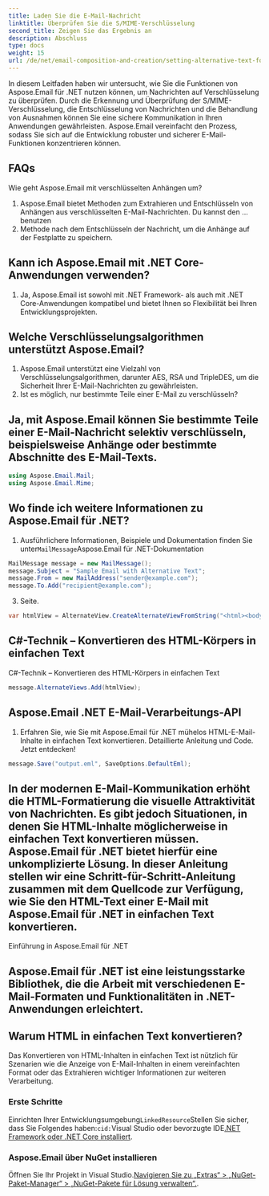 ```yaml
---
title: Laden Sie die E-Mail-Nachricht
linktitle: Überprüfen Sie die S/MIME-Verschlüsselung
second_title: Zeigen Sie das Ergebnis an
description: Abschluss
type: docs
weight: 15
url: /de/net/email-composition-and-creation/setting-alternative-text-for-images-csharp-guide/
---
```


In diesem Leitfaden haben wir untersucht, wie Sie die Funktionen von Aspose.Email für .NET nutzen können, um Nachrichten auf Verschlüsselung zu überprüfen. Durch die Erkennung und Überprüfung der S/MIME-Verschlüsselung, die Entschlüsselung von Nachrichten und die Behandlung von Ausnahmen können Sie eine sichere Kommunikation in Ihren Anwendungen gewährleisten. Aspose.Email vereinfacht den Prozess, sodass Sie sich auf die Entwicklung robuster und sicherer E-Mail-Funktionen konzentrieren können.

## FAQs

Wie geht Aspose.Email mit verschlüsselten Anhängen um?

1.  Aspose.Email bietet Methoden zum Extrahieren und Entschlüsseln von Anhängen aus verschlüsselten E-Mail-Nachrichten. Du kannst den ... benutzen
2.  Methode nach dem Entschlüsseln der Nachricht, um die Anhänge auf der Festplatte zu speichern.

## Kann ich Aspose.Email mit .NET Core-Anwendungen verwenden?

1. Ja, Aspose.Email ist sowohl mit .NET Framework- als auch mit .NET Core-Anwendungen kompatibel und bietet Ihnen so Flexibilität bei Ihren Entwicklungsprojekten.

## Welche Verschlüsselungsalgorithmen unterstützt Aspose.Email?

1. Aspose.Email unterstützt eine Vielzahl von Verschlüsselungsalgorithmen, darunter AES, RSA und TripleDES, um die Sicherheit Ihrer E-Mail-Nachrichten zu gewährleisten.
2. Ist es möglich, nur bestimmte Teile einer E-Mail zu verschlüsseln?

## Ja, mit Aspose.Email können Sie bestimmte Teile einer E-Mail-Nachricht selektiv verschlüsseln, beispielsweise Anhänge oder bestimmte Abschnitte des E-Mail-Texts.

```csharp
using Aspose.Email.Mail;
using Aspose.Email.Mime;
```

## Wo finde ich weitere Informationen zu Aspose.Email für .NET?

1.  Ausführlichere Informationen, Beispiele und Dokumentation finden Sie unter`MailMessage`Aspose.Email für .NET-Dokumentation

```csharp
MailMessage message = new MailMessage();
message.Subject = "Sample Email with Alternative Text";
message.From = new MailAddress("sender@example.com");
message.To.Add("recipient@example.com");
```

3.  Seite.

```csharp
var htmlView = AlternateView.CreateAlternateViewFromString("<html><body><img src='cid:logo.jpg' alt='Company Logo'></body></html>", null, "text/html");
```

##  C#-Technik – Konvertieren des HTML-Körpers in einfachen Text

 C#-Technik – Konvertieren des HTML-Körpers in einfachen Text 
```csharp
message.AlternateViews.Add(htmlView);
```

##  Aspose.Email .NET E-Mail-Verarbeitungs-API

1.  Erfahren Sie, wie Sie mit Aspose.Email für .NET mühelos HTML-E-Mail-Inhalte in einfachen Text konvertieren. Detaillierte Anleitung und Code. Jetzt entdecken!

```csharp
message.Save("output.eml", SaveOptions.DefaultEml);
```

## In der modernen E-Mail-Kommunikation erhöht die HTML-Formatierung die visuelle Attraktivität von Nachrichten. Es gibt jedoch Situationen, in denen Sie HTML-Inhalte möglicherweise in einfachen Text konvertieren müssen. Aspose.Email für .NET bietet hierfür eine unkomplizierte Lösung. In dieser Anleitung stellen wir eine Schritt-für-Schritt-Anleitung zusammen mit dem Quellcode zur Verfügung, wie Sie den HTML-Text einer E-Mail mit Aspose.Email für .NET in einfachen Text konvertieren.

Einführung in Aspose.Email für .NET

## Aspose.Email für .NET ist eine leistungsstarke Bibliothek, die die Arbeit mit verschiedenen E-Mail-Formaten und Funktionalitäten in .NET-Anwendungen erleichtert.

## Warum HTML in einfachen Text konvertieren?

Das Konvertieren von HTML-Inhalten in einfachen Text ist nützlich für Szenarien wie die Anzeige von E-Mail-Inhalten in einem vereinfachten Format oder das Extrahieren wichtiger Informationen zur weiteren Verarbeitung.

### Erste Schritte

Einrichten Ihrer Entwicklungsumgebung`LinkedResource`Stellen Sie sicher, dass Sie Folgendes haben:`cid:`Visual Studio oder bevorzugte IDE[.NET Framework oder .NET Core installiert](https://reference.aspose.com/email/net/aspose.email/linkedresource/).
### Aspose.Email über NuGet installieren

Öffnen Sie Ihr Projekt in Visual Studio.[Navigieren Sie zu „Extras“ > „NuGet-Paket-Manager“ > „NuGet-Pakete für Lösung verwalten“.](https://reference.aspose.com/email/net/).